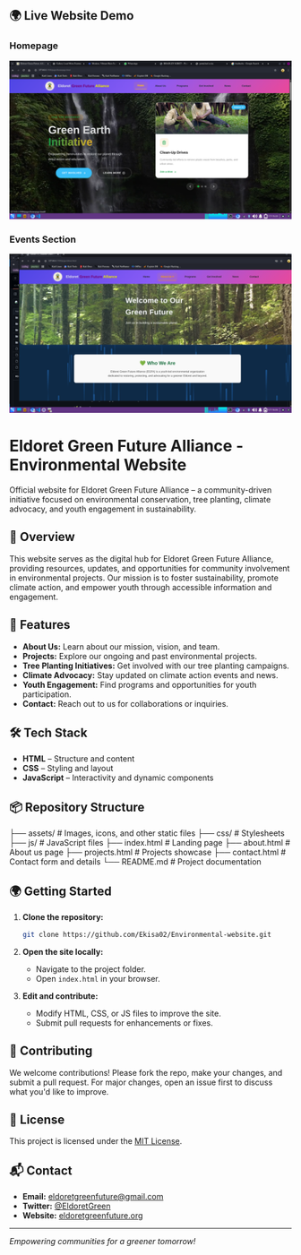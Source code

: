 ## 🌍 Live Website Demo

### Homepage
![Homepage](demo/homepage.png)

### Events Section
![About us](demo/aboutpage.png)

# Eldoret Green Future Alliance - Environmental Website

Official website for Eldoret Green Future Alliance – a community-driven initiative focused on environmental conservation, tree planting, climate advocacy, and youth engagement in sustainability.

## 🌱 Overview

This website serves as the digital hub for Eldoret Green Future Alliance, providing resources, updates, and opportunities for community involvement in environmental projects. Our mission is to foster sustainability, promote climate action, and empower youth through accessible information and engagement.

## 🚀 Features

- **About Us:** Learn about our mission, vision, and team.
- **Projects:** Explore our ongoing and past environmental projects.
- **Tree Planting Initiatives:** Get involved with our tree planting campaigns.
- **Climate Advocacy:** Stay updated on climate action events and news.
- **Youth Engagement:** Find programs and opportunities for youth participation.
- **Contact:** Reach out to us for collaborations or inquiries.

## 🛠️ Tech Stack

- **HTML** – Structure and content
- **CSS** – Styling and layout
- **JavaScript** – Interactivity and dynamic components

## 📦 Repository Structure

├── assets/          # Images, icons, and other static files
├── css/             # Stylesheets
├── js/              # JavaScript files
├── index.html       # Landing page
├── about.html       # About us page
├── projects.html    # Projects showcase
├── contact.html     # Contact form and details
└── README.md        # Project documentation

## 🌍 Getting Started

1. **Clone the repository:**
   ```bash
   git clone https://github.com/Ekisa02/Environmental-website.git
   ```

2. **Open the site locally:**
   - Navigate to the project folder.
   - Open `index.html` in your browser.

3. **Edit and contribute:**
   - Modify HTML, CSS, or JS files to improve the site.
   - Submit pull requests for enhancements or fixes.

## 🤝 Contributing

We welcome contributions! Please fork the repo, make your changes, and submit a pull request. For major changes, open an issue first to discuss what you'd like to improve.

## 📢 License

This project is licensed under the [MIT License](LICENSE).

## 📬 Contact

- **Email:** eldoretgreenfuture@gmail.com
- **Twitter:** [@EldoretGreen](https://twitter.com/EldoretGreen)
- **Website:** [eldoretgreenfuture.org](https://eldoretgreenfuture.org)

---

*Empowering communities for a greener tomorrow!*
